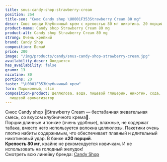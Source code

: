 ```yaml
---
title: snus-candy-shop-strawberry-cream
position: 264
title-seo: "Снюс Candy shop \U0001F353Strawberry Cream 80 mg"
descr: Снюс кенди Клубничный крем с крепостью 80 мг никотина. 20 порций белого цвета.
product-name: Candy shop Strawberry Cream 80 mg
product-alt: Candy shop Strawberry Cream 80 mg
strong: Очень крепкий
brand: Candy Shop
composition: Белый
price: 200
image: "/img/products/candy/snus-candy-shop-strawberry-cream.jpg"
availability-descr: Ожидается
has_availability: false
gramm: 13
nicotine: 80
portions: 20
taste: "\U0001F353Клубничный крем"
form: Порционный, slim
composition-product: Целлюлоза, вода, пищевой глицерин, никотин, сода, карбонат натрия,
  пищевой ароматизатор
---
```


Снюс Candy shop 🍓Strawberry Cream — бестабачная жевательная смесь, со вкусом клубничного крема🍓.<br>
Порции длинные и тонкие (очень удобные),  влажные, не содержат табака, вместо него используется волокна целлюлозы. Пакетики очень плотно набиты содержимым, что обеспечивает плавный и длительный никотиновый удар. В банке **±20 порций**.<br>
**Крепость 80 мг**, крайне не рекомендуется новичкам. И не использовать на голодный желудок!<br>
Смотреть всю линейку бренда: <a href="/candy-shop-snus">Candy Shop</a>